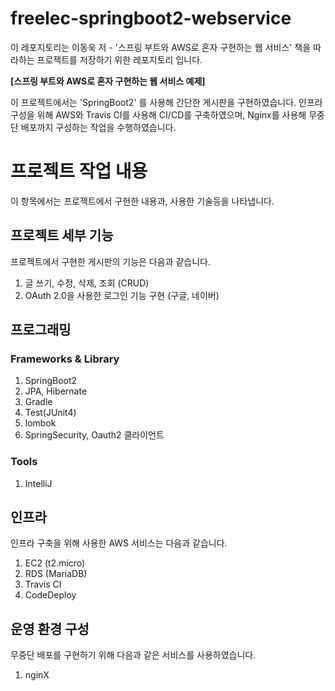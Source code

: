 # freelec-springboot2-webservice

이 레포지토리는 이동욱 저 - '스프링 부트와 AWS로 혼자 구현하는 웹 서비스' 책을 따라하는 프로젝트를 저장하기 위한 레포지토리 입니다.

**[스프링 부트와 AWS로 혼자 구현하는 웹 서비스 예제]**

이 프로젝트에서는 'SpringBoot2' 를 사용해 간단한 게시판을 구현하였습니다. 
인프라 구성을 위해 AWS와 Travis CI를 사용해 CI/CD를 구축하였으며, Nginx를 사용해 무중단 배포까지 구성하는 작업을 수행하였습니다.

# 프로젝트 작업 내용

이 항목에서는 프로젝트에서 구현한 내용과, 사용한 기술등을 나타냅니다.

## 프로젝트 세부 기능

프로젝트에서 구현한 게시판의 기능은 다음과 같습니다.

1. 글 쓰기, 수정, 삭제, 조회 (CRUD)
2. OAuth 2.0을 사용한 로그인 기능 구현 (구글, 네이버)

## 프로그래밍

### Frameworks & Library
1. SpringBoot2
2. JPA, Hibernate
3. Gradle
4. Test(JUnit4)
5. lombok
6. SpringSecurity, Oauth2 클라이언트

### Tools
1. IntelliJ


## 인프라

인프라 구축을 위해 사용한 AWS 서비스는 다음과 같습니다.

1. EC2 (t2.micro)
2. RDS (MariaDB)
4. Travis CI
3. CodeDeploy

## 운영 환경 구성

무중단 배포를 구현하기 위해 다음과 같은 서비스를 사용하였습니다.

1. nginX
